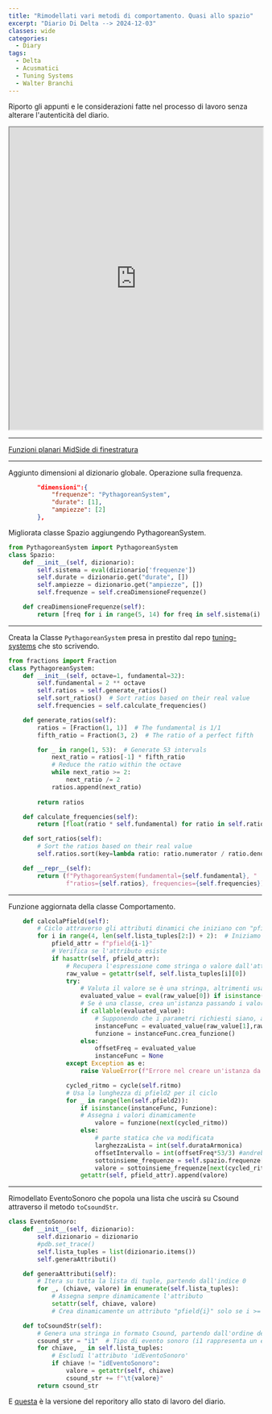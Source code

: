 ```yaml
---
title: "Rimodellati vari metodi di comportamento. Quasi allo spazio"
excerpt: "Diario Di Delta --> 2024-12-03"
classes: wide
categories:
  - Diary
tags:
  - Delta
  - Acusmatici
  - Tuning Systems
  - Walter Branchi
---
```


Riporto gli appunti e le considerazioni fatte nel processo di lavoro senza alterare l'autenticità del diario.

<iframe src="https://docs.google.com/viewer?url=https://s-e-a-m.github.io/giulio-romano-de-mattia/assets/docs/2024-12-03_deltaBlog.pdf&embedded=true" width="100%" height="600px"></iframe>

---

[Funzioni planari MidSide di finestratura]()

---
Aggiunto dimensioni al dizionario globale. Operazione sulla frequenza.    
```json
        "dimensioni":{
            "frequenze": "PythagoreanSystem",
            "durate": [1],
            "ampiezze": [2]
        },
```

Migliorata classe Spazio aggiungendo PythagoreanSystem.        
```python
from PythagoreanSystem import PythagoreanSystem
class Spazio:
    def __init__(self, dizionario):
        self.sistema = eval(dizionario['frequenze'])
        self.durate = dizionario.get("durate", [])
        self.ampiezze = dizionario.get("ampiezze", [])
        self.frequenze = self.creaDimensioneFrequenze()

    def creaDimensioneFrequenze(self):
        return [freq for i in range(5, 14) for freq in self.sistema(i).frequencies]
```

---

Creata la Classe `PythagoreanSystem` presa in prestito dal repo [tuning-systems](https://github.com/DMGiulioRomano/tuning-systems-numbers-music) che sto scrivendo.    
```python
from fractions import Fraction
class PythagoreanSystem:
    def __init__(self, octave=1, fundamental=32):
        self.fundamental = 2 ** octave
        self.ratios = self.generate_ratios()
        self.sort_ratios()  # Sort ratios based on their real value
        self.frequencies = self.calculate_frequencies()

    def generate_ratios(self):
        ratios = [Fraction(1, 1)]  # The fundamental is 1/1
        fifth_ratio = Fraction(3, 2)  # The ratio of a perfect fifth

        for _ in range(1, 53):  # Generate 53 intervals
            next_ratio = ratios[-1] * fifth_ratio
            # Reduce the ratio within the octave
            while next_ratio >= 2:
                next_ratio /= 2
            ratios.append(next_ratio)
        
        return ratios

    def calculate_frequencies(self):
        return [float(ratio * self.fundamental) for ratio in self.ratios]

    def sort_ratios(self):
        # Sort the ratios based on their real value
        self.ratios.sort(key=lambda ratio: ratio.numerator / ratio.denominator)

    def __repr__(self):
        return (f"PythagoreanSystem(fundamental={self.fundamental}, "
                f"ratios={self.ratios}, frequencies={self.frequencies})")
```
---

Funzione aggiornata della classe Comportamento.
```python
    def calcolaPfield(self):
        # Ciclo attraverso gli attributi dinamici che iniziano con "pfield"
        for i in range(4, len(self.lista_tuples[2:]) + 2):  # Iniziamo da 3 per "pfield3"
            pfield_attr = f"pfield{i-1}"
            # Verifica se l'attributo esiste
            if hasattr(self, pfield_attr):
                # Recupera l'espressione come stringa o valore dall'attributo
                raw_value = getattr(self, self.lista_tuples[i][0])
                try:
                    # Valuta il valore se è una stringa, altrimenti usa direttamente l'oggetto
                    evaluated_value = eval(raw_value[0]) if isinstance(raw_value, list) else raw_value
                    # Se è una classe, crea un'istanza passando i valori richiesti
                    if callable(evaluated_value):
                        # Supponendo che i parametri richiesti siano, ad esempio, `self.pfield2`
                        instanceFunc = evaluated_value(raw_value[1],raw_value[2],raw_value[3],raw_value[4])  # Passa i valori come richiesto dalla classe
                        funzione = instanceFunc.crea_funzione()
                    else:
                        offsetFreq = evaluated_value
                        instanceFunc = None
                except Exception as e:
                    raise ValueError(f"Errore nel creare un'istanza da {raw_value}: {e}")

                cycled_ritmo = cycle(self.ritmo)
                # Usa la lunghezza di pfield2 per il ciclo
                for _ in range(len(self.pfield2)):  
                    if isinstance(instanceFunc, Funzione):
                    # Assegna i valori dinamicamente
                        valore = funzione(next(cycled_ritmo))
                    else:
                        # parte statica che va modificata
                        larghezzaLista = int(self.durataArmonica)
                        offsetIntervallo = int(offsetFreq*53/3) #andrebbe a terzi d'ottava
                        sottoinsieme_frequenze = self.spazio.frequenze[offsetIntervallo:(offsetIntervallo+larghezzaLista)]
                        valore = sottoinsieme_frequenze[next(cycled_ritmo)  % len(sottoinsieme_frequenze)]
                    getattr(self, pfield_attr).append(valore)  
```

---

Rimodellato EventoSonoro che popola una lista che uscirà su Csound attraverso il metodo `toCsoundStr`.    

```python
class EventoSonoro:
    def __init__(self, dizionario):
        self.dizionario = dizionario
        #pdb.set_trace()
        self.lista_tuples = list(dizionario.items())
        self.generaAttributi()

    def generaAttributi(self):
        # Itera su tutta la lista di tuple, partendo dall'indice 0
        for _, (chiave, valore) in enumerate(self.lista_tuples):
            # Assegna sempre dinamicamente l'attributo
            setattr(self, chiave, valore)
            # Crea dinamicamente un attributo "pfield{i}" solo se i >= 3

    def toCsoundStr(self):
        # Genera una stringa in formato Csound, partendo dall'ordine degli attributi in lista_tuples
        csound_str = "i1"  # Tipo di evento sonoro (i1 rappresenta un evento sonoro)
        for chiave, _ in self.lista_tuples:
            # Escludi l'attributo 'idEventoSonoro'
            if chiave != "idEventoSonoro":
                valore = getattr(self, chiave)
                csound_str += f"\t{valore}"
        return csound_str

```

E [questa](https://github.com/DMGiulioRomano/delta/tree/9766f25fe68ed165bec7b542aca38ec346ad7273) è la versione del reporitory allo stato di lavoro del diario.

